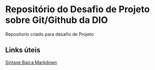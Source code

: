 # Repositório do Desafio de Projeto sobre Git/Github da DIO
Repositorio criado para desafio de Projeto

## Links úteis
[Sintaxe Baica Markdown](https://www.markdownguide.org/basic-syntax/)
